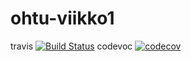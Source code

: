 # ohtu-viikko1
travis
[![Build Status](https://travis-ci.org/ugab/ohtu-viikko1.svg?branch=master)](https://travis-ci.org/ugab/ohtu-viikko1)
codevoc
[![codecov](https://codecov.io/gh/ugab/ohtu-viikko1/branch/master/graph/badge.svg)](https://codecov.io/gh/ugab/ohtu-viikko1)



